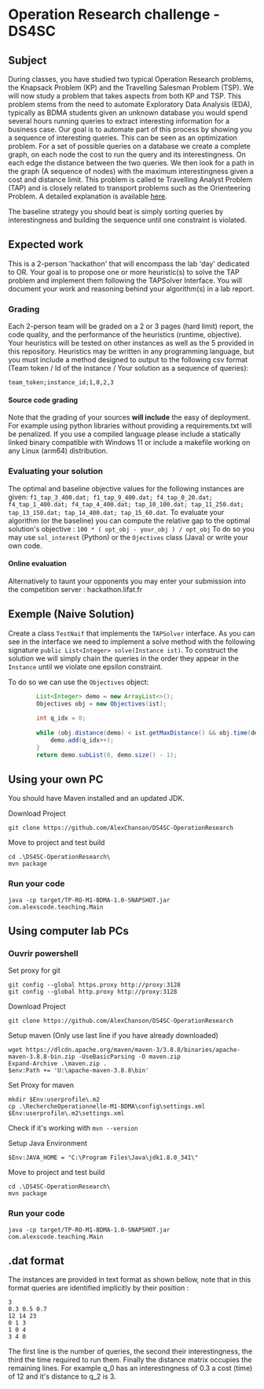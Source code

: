 # Operation Research challenge - DS4SC 
## Subject
During classes, you have studied two typical Operation Research problems, the Knapsack Problem (KP) and the Travelling Salesman Problem (TSP).
We will now study a problem that takes aspects from both KP and TSP. This problem stems from the need to automate Exploratory Data Analysis (EDA), 
typically as BDMA students given an unknown database you would spend several hours running queries to extract interesting information for a business case.
Our goal is to automate part of this process by showing you a sequence of interesting queries. 
This can be seen as an optimization problem. For a set of possible queries on a database we create a complete graph, on each node the cost to run the query and its interestingness. On each edge the distance between the two queries.
We then look for a path in the graph (A sequence of nodes) with the maximum interestingness given a cost and distance limit.
This problem is called te Travelling Analyst Problem (TAP) and is closely related to transport problems such as the Orienteering Problem.
A detailed explanation is available [here](https://hal.archives-ouvertes.fr/hal-03217380/file/tap_roadef_final.pdf).

The baseline strategy you should beat is simply sorting queries by interestingness and building the sequence until one constraint is violated.
## Expected work
This is a 2-person 'hackathon' that will encompass the lab 'day' dedicated to OR. Your goal is to propose one or more heuristic(s) to solve the TAP problem and implement them following the TAPSolver Interface.
You will document your work and reasoning behind your algorithm(s) in a lab report. 
### Grading
Each 2-person team will be graded on a 2 or 3 pages (hard limit) report, the code quality, and the performance of the heuristics (runtime, objective).
Your heuristics will be tested on other instances as well as the 5 provided in this repository. 
Heuristics may be written in any programming language, but you must include a method designed to output to the following csv format (Team token / Id of the instance / Your solution as a sequence of queries):
```
team_token;instance_id;1,0,2,3
```
#### Source code grading
Note that the grading of your sources **will include** the easy of deployment. 
For example using python libraries without providing a requirements.txt will be penalized. 
If you use a compiled language please include a statically linked binary compatible with Windows 11 or include a makefile working on any Linux (arm64) distribution.

### Evaluating your solution
The optimal and baseline objective values for the following instances are given: `f1_tap_3_400.dat; f1_tap_9_400.dat; f4_tap_0_20.dat; f4_tap_1_400.dat; f4_tap_4_400.dat; tap_10_100.dat; tap_11_250.dat; tap_13_150.dat; tap_14_400.dat; tap_15_60.dat`.
To evaluate your algorithm (or the baseline) you can compute the relative gap to the optimal solution's objective : `100 * ( opt_obj - your_obj ) / opt_obj`
To do so you may use `sol_interest` (Python) or the `Ojectives` class (Java) or write your own code.
#### Online evaluation
Alternatively to taunt your opponents you may enter your submission into the competition server : hackathon.lifat.fr

## Exemple (Naive Solution)
Create a class `TestNaif` that implements the `TAPSolver` interface. 
As you can see in the interface we need to implement a solve method with the following signature `public List<Integer> solve(Instance ist)`. 
To construct the solution we will simply chain the queries in the order they appear in the `Instance` until we violate one epsilon constraint.

To do so we can use the `Objectives` object:
```java
        List<Integer> demo = new ArrayList<>();
        Objectives obj = new Objectives(ist);
        
        int q_idx = 0;
        
        while (obj.distance(demo) < ist.getMaxDistance() && obj.time(demo) < ist.getTimeBudget()){
            demo.add(q_idx++);
        }
        return demo.subList(0, demo.size() - 1);
```

## Using your own PC
You should have Maven installed and an updated JDK.

Download Project
```shell
git clone https://github.com/AlexChanson/DS4SC-OperationResearch
```
Move to project and test build
```shell
cd .\DS4SC-OperationResearch\
mvn package
```

### Run your code 
```shell
java -cp target/TP-RO-M1-BDMA-1.0-SNAPSHOT.jar com.alexscode.teaching.Main
```

## Using computer lab PCs
### Ouvrir powershell
Set proxy for git
```
git config --global https.proxy http://proxy:3128
git config --global http.proxy http://proxy:3128
```

Download Project
```shell
git clone https://github.com/AlexChanson/DS4SC-OperationResearch
```

Setup maven (Only use last line if you have already downloaded)
```
wget https://dlcdn.apache.org/maven/maven-3/3.8.8/binaries/apache-maven-3.8.8-bin.zip -UseBasicParsing -O maven.zip
Expand-Archive .\maven.zip .
$env:Path += 'U:\apache-maven-3.8.8\bin'
```

Set Proxy for maven
```shell
mkdir $Env:userprofile\.m2
cp .\RechercheOperationnelle-M1-BDMA\config\settings.xml $Env:userprofile\.m2\settings.xml
```


Check if it's working with `mvn --version`

Setup Java Environment
```
$Env:JAVA_HOME = "C:\Program Files\Java\jdk1.8.0_341\"
```

Move to project and test build
```shell
cd .\DS4SC-OperationResearch\
mvn package
```

### Run your code
```shell
java -cp target/TP-RO-M1-BDMA-1.0-SNAPSHOT.jar com.alexscode.teaching.Main
```

## .dat format
The instances are provided in text format as shown bellow, note that in this format queries are identified implicitly by their position :
```
3
0.3 0.5 0.7
12 14 23
0 1 3
1 0 4
3 4 0
```
The first line is the number of queries, the second their interestingness, the third the time required to run them. Finally the distance matrix occupies the remaining lines.
For example q_0 has an interestingness of 0.3 a cost (time) of 12 and it's distance to q_2 is 3.